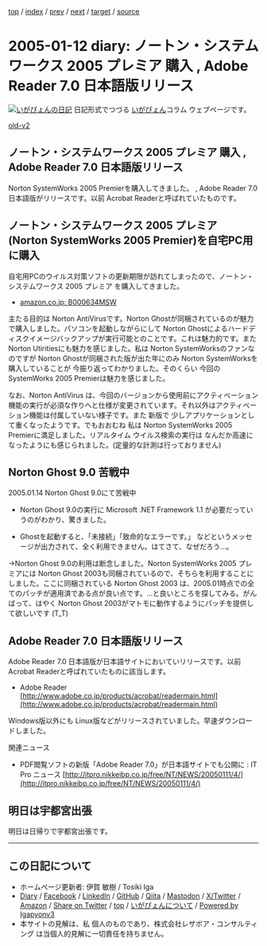 [top](../index.html) 
 / [index](index.html) 
 / [prev](ig050108.html) 
 / [next](ig050115.html) 
 / [target](https://www.igapyon.jp/igapyon/diary/2005/ig050112.html) 
 / [source](https://github.com/igapyon/diary/blob/master/2005/ig050112.src.md) 

2005-01-12 diary: ノートン・システムワークス 2005 プレミア 購入 , Adobe Reader 7.0 日本語版リリース
=====================================================================================================
[![いがぴょんの日記](https://www.igapyon.jp/igapyon/diary/images/iga202308_64.jpg "いがぴょん")](https://www.igapyon.jp/igapyon/diary/memo/memoigapyon.html) 日記形式でつづる [いがぴょん](https://www.igapyon.jp/igapyon/diary/memo/memoigapyon.html)コラム ウェブページです。

[old-v2](ig050112-orig.html)

## ノートン・システムワークス 2005 プレミア 購入 , Adobe Reader 7.0 日本語版リリース

Norton SystemWorks 2005 Premierを購入してきました。 , Adobe Reader 7.0 日本語版がリリースです。以前 Acrobat Readerと呼ばれていたものです。


## ノートン・システムワークス 2005 プレミア (Norton SystemWorks 2005 Premier)を自宅PC用に購入

自宅用PCのウイルス対策ソフトの更新期限が訪れてしまったので、ノートン・システムワークス 2005 プレミア を購入してきました。

* [amazon.co.jp: B000634MSW](http://www.amazon.co.jp/exec/obidos/ASIN/B000634MSW/igapyondiary-22)

主たる目的は Norton AntiVirusです。Norton Ghostが同梱されているのが魅力で購入しました。パソコンを起動しながらにして Norton Ghostによるハードディスクイメージバックアップが実行可能とのことです。これは魅力的です。また Norton Utiritiesにも魅力を感じました。私は Norton SystemWorksのファンなのですが Norton Ghostが同梱された版が出た年にのみ Norton SystemWorksを購入していることが 今振り返ってわかりました。そのくらい 今回の SystemWorks 2005 Premierは魅力を感じました。

なお、Norton AntiVirus は、今回のバージョンから使用前にアクティべーション機能の実行が必須な作りへと仕様が変更されています。それ以外はアクティべーション機能は付属していない様子です。また 新版で 少しアプリケーションとして重くなったようです。でもおおむね 私は Norton
SystemWorks 2005 Premierに満足しました。リアルタイム ウイルス検索の実行は なんだか高速になったようにも感じられました。(定量的な計測は行っておりません)

## Norton Ghost 9.0 苦戦中

2005.01.14 Norton Ghost 9.0にて苦戦中

* Norton Ghost 9.0の実行に Microsoft .NET Framework 1.1 が必要だっていうのがわかり、驚きました。
  
* Ghostを起動すると、「未接続」「致命的なエラーです。」 などというメッセージが出力されて、全く利用できません。はてさて、なぜだろう…。

→Norton Ghost 9.0の利用は断念しました。Norton SystemWorks 2005 プレミアには Norton Ghost
2003も同梱されているので、そちらを利用することにしました。ここに同梱されている Norton Ghost 2003 は、2005.01時点での全てのパッチが適用済である点が良い点です。…と良いところを探してみる。がんばって、はやく
Norton Ghost 2003がマトモに動作するようにパッチを提供して欲しいです (T_T)

## Adobe Reader 7.0 日本語版リリース

Adobe Reader 7.0 日本語版が日本語サイトにおいていリリースです。以前 Acrobat Readerと呼ばれていたものに該当します。

* Adobe Reader
  [http://www.adobe.co.jp/products/acrobat/readermain.html](http://www.adobe.co.jp/products/acrobat/readermain.html)

Windows版以外にも Linux版などがリリースされていました。早速ダウンロードしました。

関連ニュース

* PDF閲覧ソフトの新版「Adobe Reader 7.0」が日本語サイトでも公開に : IT Pro ニュース
  [http://itpro.nikkeibp.co.jp/free/NT/NEWS/20050111/4/](http://itpro.nikkeibp.co.jp/free/NT/NEWS/20050111/4/)

## 明日は宇都宮出張

明日は日帰りで宇都宮出張です。


----------------------------------------------------------------------------------------------------

## この日記について

* ホームページ更新者: 伊賀 敏樹 / Tosiki Iga
* [Diary](https://www.igapyon.jp/igapyon/diary/) / [Facebook](https://www.facebook.com/igapyon) / [LinkedIn](https://www.linkedin.com/in/toshikiiga) / [GitHub](https://github.com/igapyon) / [Qiita](https://qiita.com/igapyon) / [Mastodon](https://social.vivaldi.net/@igapyon) / [X/Twitter](https://twitter.com/ToshikiIga) / [Amazon](https://www.amazon.co.jp/%E4%BC%8A%E8%B3%80-%E6%95%8F%E6%A8%B9/e/B004LTQWCQ) / 
[Share on Twitter](https://twitter.com/intent/tweet?hashtags=igapyon%2Cdiary%2C%E3%81%84%E3%81%8C%E3%81%B4%E3%82%87%E3%82%93&text=%E3%83%8E%E3%83%BC%E3%83%88%E3%83%B3%E3%83%BB%E3%82%B7%E3%82%B9%E3%83%86%E3%83%A0%E3%83%AF%E3%83%BC%E3%82%AF%E3%82%B9+2005+%E3%83%97%E3%83%AC%E3%83%9F%E3%82%A2+%E8%B3%BC%E5%85%A5+%2C+Adobe+Reader+7.0+%E6%97%A5%E6%9C%AC%E8%AA%9E%E7%89%88%E3%83%AA%E3%83%AA%E3%83%BC%E3%82%B9&url=https%3A%2F%2Fwww.igapyon.jp%2Figapyon%2Fdiary%2F2005%2Fig050112.html) / [top](../index.html) / [いがぴょんについて](https://www.igapyon.jp/igapyon/diary/memo/memoigapyon.html) / [Powered by Igapyonv3](https://github.com/igapyon/igapyonv3)
* 本サイトの見解は、私 個人のものであり、株式会社レザボア・コンサルティング は当個人的見解に一切責任を持ちません。 
